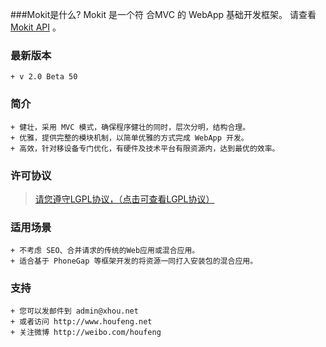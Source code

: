 ###Mokit是什么?
Mokit 是一个符 合MVC 的 WebApp 基础开发框架。 请查看 [Mokit API](http://houfeng.net/mokit-doc) 。

### 最新版本
```
+ v 2.0 Beta 50
```

### 简介
```
+ 健壮，采用 MVC 模式，确保程序健壮的同时，层次分明，结构合理。
+ 优雅，提供完整的模块机制，以简单优雅的方式完成 WebApp 开发。
+ 高效，针对移设备专门优化，有硬件及技术平台有限资源内，达到最优的效率。
```

### 许可协议
>[请您遵守LGPL协议，（点击可查看LGPL协议）](http://www.gnu.org/licenses/lgpl.html)


### 适用场景
```
+ 不考虑 SEO、合并请求的传统的Web应用或混合应用。
+ 适合基于 PhoneGap 等框架开发的将资源一同打入安装包的混合应用。
```

### 支持
```
+ 您可以发邮件到 admin@xhou.net
+ 或者访问 http://www.houfeng.net
+ 关注微博 http://weibo.com/houfeng
```
